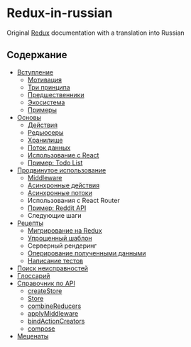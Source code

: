 # Redux-in-russian
Original [Redux](https://github.com/rackt/redux) documentation with a translation into Russian

## Содержание

* [Вступление](/docs/introduction/README.md)
  * [Мотивация](/docs/introduction/Motivation.md)
  * [Три принципа](/docs/introduction/ThreePrinciples.md)
  * [Предшественники](/docs/introduction/PriorArt.md)
  * [Экосистема](/docs/introduction/Ecosystem.md)
  * [Примеры](/docs/introduction/Examples.md)
* [Основы](/docs/basics/README.md)
  * [Действия](/docs/basics/Actions.md)
  * [Редьюсеры](/docs/basics/Reducers.md)
  * [Хранилище](/docs/basics/Store.md)
  * [Поток данных](/docs/basics/DataFlow.md)
  * [Использование с React](/docs/basics/UsageWithReact.md)
  * [Пример: Todo List](/docs/basics/ExampleTodoList.md)
* [Продвинутое использование](/docs/advanced/README.md)
  * [Middleware](/docs/advanced/Middleware.md)
  * [Асинхронные действия](/docs/advanced/AsyncActions.md)
  * [Асинхронные потоки](/docs/advanced/AsyncFlow.md)
  * Использования с React Router
  * [Пример: Reddit API](/docs/advanced/ExampleRedditAPI.md)
  * Следующие шаги
* [Рецепты](/docs/recipes/README.md)
  * [Мигрирование на Redux](/docs/recipes/MigratingToRedux.md)
  * [Упрощенный шаблон](/docs/recipes/ReducingBoilerplate.md)
  * Серверный рендеринг
  * [Оперирование полученными данными](/docs/recipes/ComputingDerivedData.md)
  * [Написание тестов](/docs/recipes/WritingTests.md)
* [Поиск неисправностей](/docs/Troubleshooting.md)
* [Глоссарий](/docs/Glossary.md)
* [Справочник по API](/docs/api/README.md)
  * [createStore](/docs/api/createStore.md)
  * [Store](/docs/api/Store.md)
  * [combineReducers](/docs/api/combineReducers.md)
  * [applyMiddleware](/docs/api/applyMiddleware.md)
  * [bindActionCreators](/docs/api/bindActionCreators.md)
  * [compose](/docs/api/compose.md)
* [Меценаты](/PATRONS.md)
